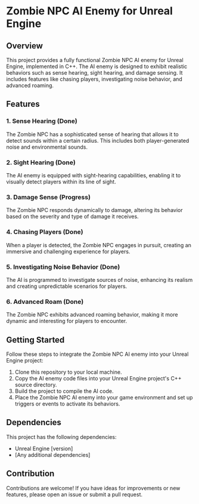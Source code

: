# Zombie NPC AI Enemy for Unreal Engine

## Overview

This project provides a fully functional Zombie NPC AI enemy for Unreal Engine, implemented in C++. The AI enemy is designed to exhibit realistic behaviors such as sense hearing, sight hearing, and damage sensing. It includes features like chasing players, investigating noise behavior, and advanced roaming.

## Features

### 1. Sense Hearing (Done)

The Zombie NPC has a sophisticated sense of hearing that allows it to detect sounds within a certain radius. This includes both player-generated noise and environmental sounds.

### 2. Sight Hearing (Done)

The AI enemy is equipped with sight-hearing capabilities, enabling it to visually detect players within its line of sight.

### 3. Damage Sense (Progress)

The Zombie NPC responds dynamically to damage, altering its behavior based on the severity and type of damage it receives.

### 4. Chasing Players (Done)

When a player is detected, the Zombie NPC engages in pursuit, creating an immersive and challenging experience for players.

### 5. Investigating Noise Behavior (Done)

The AI is programmed to investigate sources of noise, enhancing its realism and creating unpredictable scenarios for players.

### 6. Advanced Roam (Done)

The Zombie NPC exhibits advanced roaming behavior, making it more dynamic and interesting for players to encounter.

## Getting Started

Follow these steps to integrate the Zombie NPC AI enemy into your Unreal Engine project:

1. Clone this repository to your local machine.
2. Copy the AI enemy code files into your Unreal Engine project's C++ source directory.
3. Build the project to compile the AI code.
4. Place the Zombie NPC AI enemy into your game environment and set up triggers or events to activate its behaviors.

## Dependencies

This project has the following dependencies:

- Unreal Engine [version]
- [Any additional dependencies]

## Contribution

Contributions are welcome! If you have ideas for improvements or new features, please open an issue or submit a pull request.
